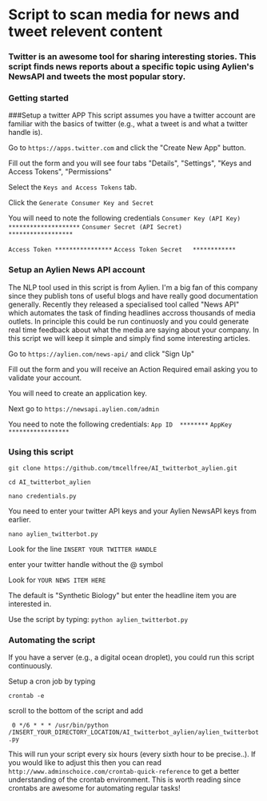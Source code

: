 # Script to scan media for news and tweet relevent content

### Twitter is an awesome tool for sharing interesting stories. This script finds news reports about a specific topic using Aylien's NewsAPI and tweets the most popular story.

### Getting started 

###Setup a twitter APP
This script assumes you have a twitter account are familiar with the basics of twitter (e.g., what a tweet is and what a twitter handle is). 

Go to `https://apps.twitter.com` and click the  "Create New App"  button. 

Fill out the form and you will see four tabs "Details", "Settings", "Keys and Access Tokens", "Permissions"

Select the `Keys and Access Tokens` tab. 

Click the `Generate Consumer Key and Secret`

You will need to note the following credentials
`Consumer Key (API Key)   ********************`
`Consumer Secret (API Secret)      ******************`

`Access Token ****************`
`Access Token Secret   ************`

### Setup an Aylien News API account

The NLP tool used in this script is from Aylien. I'm a big fan of this company since they publish tons of useful blogs and have really good documentation generally. Recently they released a specialised tool called "News API" which automates the task of finding headlines accross thousands of media outlets. In principle this could be run continuosly and you could generate real time feedback about what the media are saying about your company. In this script we will keep it simple and simply find some interesting articles.

Go to `https://aylien.com/news-api/`  and click "Sign Up"

Fill out the form and you will receive an Action Required email asking you to validate your account. 

You will need to create an application key.

Next go to `https://newsapi.aylien.com/admin`  

You need to note the following credentials:
`App ID  ********`
`AppKey  *****************`

### Using this script

`git clone https://github.com/tmcellfree/AI_twitterbot_aylien.git`

`cd AI_twitterbot_aylien`
 
`nano credentials.py`

You need to enter your twitter API keys and your Aylien NewsAPI keys from earlier. 

`nano aylien_twitterbot.py` 

Look for the line `INSERT YOUR TWITTER HANDLE`

enter your twitter handle without the @ symbol

Look for `YOUR NEWS ITEM HERE`

The default is "Synthetic Biology" but enter the headline item you are interested in.

Use the script by typing:
`python aylien_twitterbot.py`

### Automating the script

If you have a server (e.g., a digital ocean droplet), you could run this script continuously. 

Setup a cron job by typing

`crontab -e`

scroll to the bottom of the script and add 

` 0 */6 * * * /usr/bin/python /INSERT_YOUR_DIRECTORY_LOCATION/AI_twitterbot_aylien/aylien_twitterbot.py`

This will run your script every six hours (every sixth hour to be precise..). If you would like to adjust this then you can read `http://www.adminschoice.com/crontab-quick-reference` to get a better understanding of the crontab environment. This is worth reading since crontabs are awesome for automating regular tasks! 
